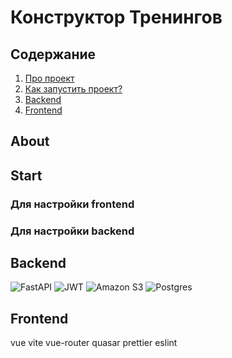 # Конструктор Тренингов


## Содержание 
1. [Про проект](#About)
2. [Как запустить проект?](#Start)
3. [Backend](#Backend)
4. [Frontend](#Frontend)


## About

## Start

### Для настройки frontend


### Для настройки backend


## Backend 
![FastAPI](https://img.shields.io/badge/FastAPI-005571?style=for-the-badge&logo=fastapi)
![JWT](https://img.shields.io/badge/JWT-black?style=for-the-badge&logo=JSON%20web%20tokens)
![Amazon S3](https://img.shields.io/badge/Amazon%20S3-FF9900?style=for-the-badge&logo=amazons3&logoColor=white)
![Postgres](https://img.shields.io/badge/postgres-%23316192.svg?style=for-the-badge&logo=postgresql&logoColor=white)


## Frontend

vue
vite
vue-router
quasar
prettier
eslint
